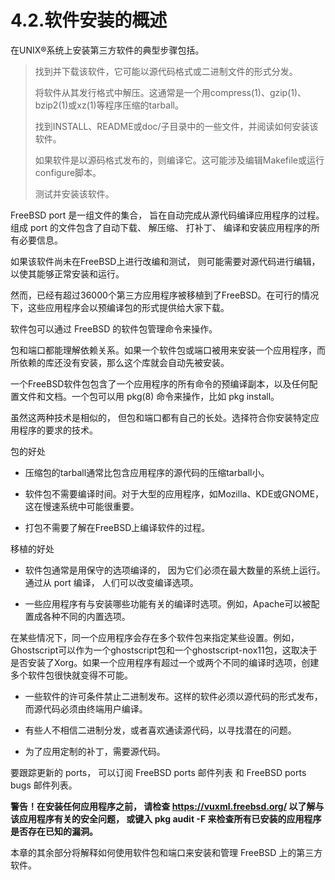 # 4.2.软件安装的概述

在UNIX®系统上安装第三方软件的典型步骤包括。

>
> 找到并下载该软件，它可能以源代码格式或二进制文件的形式分发。
>
> 将软件从其发行格式中解压。这通常是一个用compress(1)、gzip(1)、bzip2(1)或xz(1)等程序压缩的tarball。
>
> 找到INSTALL、README或doc/子目录中的一些文件，并阅读如何安装该软件。
>
> 如果软件是以源码格式发布的，则编译它。这可能涉及编辑Makefile或运行configure脚本。
>
> 测试并安装该软件。
> 
FreeBSD port 是一组文件的集合， 旨在自动完成从源代码编译应用程序的过程。组成 port 的文件包含了自动下载、 解压缩、 打补丁、 编译和安装应用程序的所有必要信息。

如果该软件尚未在FreeBSD上进行改编和测试， 则可能需要对源代码进行编辑， 以使其能够正常安装和运行。

然而，已经有超过36000个第三方应用程序被移植到了FreeBSD。在可行的情况下，这些应用程序会以预编译包的形式提供给大家下载。

软件包可以通过 FreeBSD 的软件包管理命令来操作。

包和端口都能理解依赖关系。如果一个软件包或端口被用来安装一个应用程序，而所依赖的库还没有安装，那么这个库就会自动先被安装。

一个FreeBSD软件包包含了一个应用程序的所有命令的预编译副本，以及任何配置文件和文档。一个包可以用 pkg(8) 命令来操作，比如 pkg install。

虽然这两种技术是相似的， 但包和端口都有自己的长处。选择符合你安装特定应用程序的要求的技术。

包的好处

- 压缩包的tarball通常比包含应用程序的源代码的压缩tarball小。

- 软件包不需要编译时间。对于大型的应用程序，如Mozilla、KDE或GNOME，这在慢速系统中可能很重要。

- 打包不需要了解在FreeBSD上编译软件的过程。

移植的好处

- 软件包通常是用保守的选项编译的， 因为它们必须在最大数量的系统上运行。通过从 port 编译， 人们可以改变编译选项。

- 一些应用程序有与安装哪些功能有关的编译时选项。例如，Apache可以被配置成各种不同的内置选项。

在某些情况下，同一个应用程序会存在多个软件包来指定某些设置。例如，Ghostscript可以作为一个ghostscript包和一个ghostscript-nox11包，这取决于是否安装了Xorg。如果一个应用程序有超过一个或两个不同的编译时选项，创建多个软件包很快就变得不可能。

- 一些软件的许可条件禁止二进制发布。这样的软件必须以源代码的形式发布，而源代码必须由终端用户编译。

- 有些人不相信二进制分发，或者喜欢通读源代码，以寻找潜在的问题。

- 为了应用定制的补丁，需要源代码。

要跟踪更新的 ports， 可以订阅 FreeBSD ports 邮件列表 和 FreeBSD ports bugs 邮件列表。

**警告！在安装任何应用程序之前， 请检查 https://vuxml.freebsd.org/ 以了解与该应用程序有关的安全问题， 或键入 pkg audit -F 来检查所有已安装的应用程序是否存在已知的漏洞。**

本章的其余部分将解释如何使用软件包和端口来安装和管理 FreeBSD 上的第三方软件。


